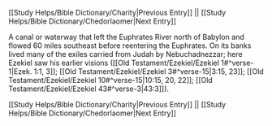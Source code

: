 [[Study Helps/Bible Dictionary/Charity|Previous Entry]]  ||  [[Study Helps/Bible Dictionary/Chedorlaomer|Next Entry]]

 A canal or waterway that left the Euphrates River north of Babylon and flowed 60 miles southeast before reentering the Euphrates. On its banks lived many of the exiles carried from Judah by Nebuchadnezzar; here Ezekiel saw his earlier visions ([[Old Testament/Ezekiel/Ezekiel 1#^verse-1|Ezek. 1:1, 3]]; [[Old Testament/Ezekiel/Ezekiel 3#^verse-15|3:15, 23]]; [[Old Testament/Ezekiel/Ezekiel 10#^verse-15|10:15, 20, 22]]; [[Old Testament/Ezekiel/Ezekiel 43#^verse-3|43:3]]).

[[Study Helps/Bible Dictionary/Charity|Previous Entry]]  ||  [[Study Helps/Bible Dictionary/Chedorlaomer|Next Entry]]